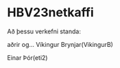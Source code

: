 # HBV23netkaffi
Að þessu verkefni standa:

aðrir og...
Víkingur Brynjar(VikingurB)

Einar Þór(eti2)
